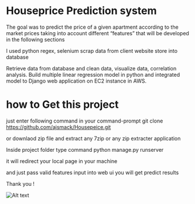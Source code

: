 # Houseprice Prediction system
The goal was to predict the price of a given apartment according to the market
prices taking into account different “features” that will be developed in the following sections

I used python regex, selenium scrap data from client website store into database

Retrieve data from database and clean data, visualize data, correlation analysis. 
Build multiple linear regression model in python and integrated model to Django web application on EC2 instance in AWS.

# how to Get this project 
just enter following command in your command-prompt
git clone https://github.com/ajsmack/Housepeice.git

or
downlaod zip file and extract any 7zip or any zip extracter application

Inside project folder type command 
python manage.py runserver

it will redirect your local page in your machine 

and just pass valid features input into web ui you will get predict results

Thank you !

![Alt text](https://s6.gifyu.com/images/vid.gif)
